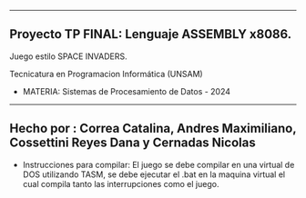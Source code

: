 ---------------------------------------------------------------------------
Proyecto TP FINAL: Lenguaje ASSEMBLY x8086.
------------
Juego estilo SPACE INVADERS.
  
Tecnicatura en Programacion Informática (UNSAM)
- MATERIA: Sistemas de Procesamiento de Datos - 2024
---------------------------------------------------------------------------
Hecho por : Correa Catalina, Andres Maximiliano, Cossettini Reyes Dana y Cernadas Nicolas
------------
- Instrucciones para compilar:
El juego se debe compilar en una virtual de DOS utilizando TASM, se debe ejecutar el .bat 
en la maquina virtual el cual compila tanto las interrupciones como el juego.
